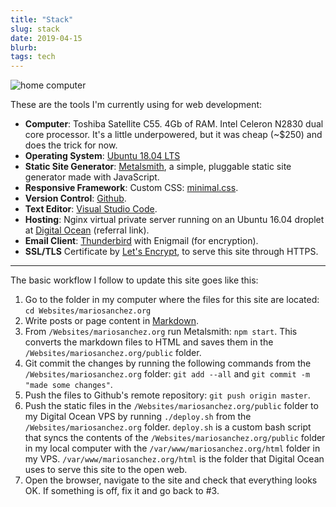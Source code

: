 ```yaml
---
title: "Stack"
slug: stack
date: 2019-04-15
blurb: 
tags: tech
---
```


<img src="../img/ubuntu2.jpg" class="profile medium" alt="home computer">

These are the tools I'm currently using for web development:

- **Computer**: Toshiba Satellite C55. 4Gb of RAM. Intel Celeron N2830 dual core processor.  It's a little underpowered, but it was cheap (~$250) and does the trick for now. 
- **Operating System**: [Ubuntu 18.04 LTS](https://www.ubuntu.com/download/desktop)
- **Static Site Generator**: [Metalsmith](https://metalsmith.io), a simple, pluggable static site generator made with JavaScript.
- **Responsive Framework**: Custom CSS: [minimal.css](/css/minimal.css).
- **Version Control**: [Github](https://github.com/mariobox).
- **Text Editor**: [Visual Studio Code](https://code.visualstudio.com/).
- **Hosting**: Nginx virtual private server running on an Ubuntu 16.04 droplet at [Digital Ocean](https://m.do.co/c/b96aa4f9fdfd) (referral link).
- **Email Client**: [Thunderbird](https://www.thunderbird.net/en-US/) with Enigmail (for encryption).
- **SSL/TLS** Certificate by [Let's Encrypt](https://letsencrypt.org), to serve this site through HTTPS.

-------

The basic workflow I follow to update this site goes like this:

1. Go to the folder in my computer where the files for this site are located: `cd Websites/mariosanchez.org`
2. Write posts or page content in [Markdown](https://daringfireball.net/projects/markdown/).
3. From `/Websites/mariosanchez.org` run Metalsmith: `npm start`. This converts the markdown files to HTML and saves them in the `/Websites/mariosanchez.org/public` folder.
4. Git commit the changes by running the following commands from the `/Websites/mariosanchez.org` folder: `git add --all` and `git commit -m "made some changes"`.
5. Push the files to Github's remote repository: `git push origin master`.
6. Push the static files in the `/Websites/mariosanchez.org/public` folder to my Digital Ocean VPS by running `./deploy.sh` from the `/Websites/mariosanchez.org` folder. `deploy.sh` is a custom bash script that syncs the contents of the `/Websites/mariosanchez.org/public` folder in my local computer with the `/var/www/mariosanchez.org/html` folder in my VPS. `/var/www/mariosanchez.org/html` is the folder that Digital Ocean uses to serve this site to the open web.
7. Open the browser, navigate to the site and check that everything looks OK. If something is off, fix it and go back to #3.
